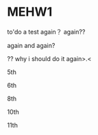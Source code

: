 # MEHW1


to'do a test
again？   again??   

again and again?

?? why i should do it again>.<

5th

6th

8th

10th

11th

